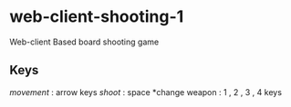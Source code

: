 # web-client-shooting-1
Web-client Based board shooting game
## Keys

*movement* : arrow keys
*shoot* : space
*change weapon : 1 , 2 , 3 , 4 keys
